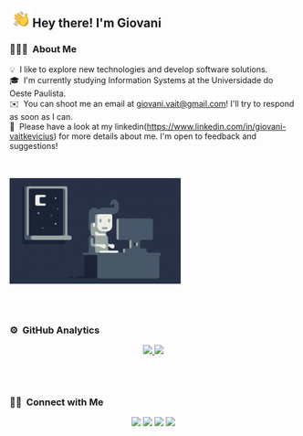 <!-- ## 👋 &nbsp;Hey there! I'm Giovani -->

<img alt="Night Coding" src="./assets/Hand%20Wave.gif" width='40' align="left"/><h2>Hey there! I'm Giovani</h2>

### 👨🏻‍💻 &nbsp;About Me

💡 &nbsp;I like to explore new technologies and develop software solutions.\
🎓 &nbsp;I'm currently studying Information Systems at the Universidade do Oeste Paulista.\
✉️ &nbsp;You can shoot me an email at giovani.vait@gmail.com! I'll try to respond as soon as I can.\
📄 &nbsp;Please have a look at my linkedin(https://www.linkedin.com/in/giovani-vaitkevicius) for more details about me. I'm open to feedback and suggestions!

<br/><br/>
<img alt="Night Coding" src="https://raw.githubusercontent.com/gvaitkevicius/gvaitkevicius/master/assets/Night-Coding.gif" align="center"/>


<br/><br/>


### ⚙️ &nbsp;GitHub Analytics

<p align="center">
<a href="https://github.com/gvaitkevicius">
  <img height="180em" src="https://github-readme-stats-eight-theta.vercel.app/api?username=gvaitkevicius&show_icons=true&theme=algolia&include_all_commits=true&count_private=true"/>
  <img height="180em" src="https://github-readme-stats-eight-theta.vercel.app/api/top-langs/?username=gvaitkevicius&layout=compact&langs_count=8&theme=algolia"/>
</a>
</p>

 <br/><br/> 
 
### 🤝🏻 &nbsp;Connect with Me

<p align="center">
<a href="https://www.linkedin.com/in/giovani-vaitkevicius"><img src="https://img.shields.io/badge/-Giovani%20Vaitkevicius-0077B5?style=flat&logo=Linkedin&logoColor=white"/></a>
<a href="mailto:giovani.vait@gmail.com"><img src="https://img.shields.io/badge/-giovani.vait@gmail.com-D14836?style=flat&logo=Gmail&logoColor=white"/></a>
<a href="https://www.instagram.com/giovanivaitkevicius"><img src="https://img.shields.io/badge/-@giovanivaitkevicius-E4405F?style=flat&logo=Instagram&logoColor=white"/></a>
<a href="https://www.facebook.com/GiovaniVAIT"><img src="https://img.shields.io/badge/-@GiovaniVait-1877F2?style=flat&logo=Facebook&logoColor=white"/></a>
</p>
